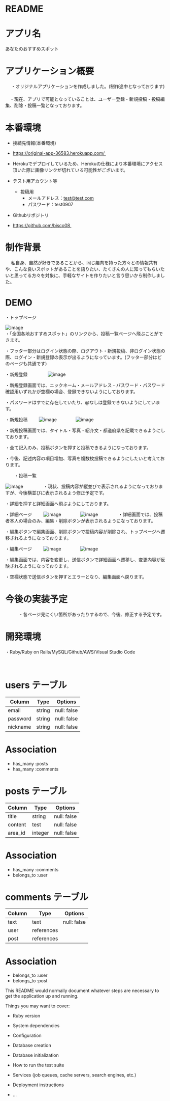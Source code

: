 # README

# アプリ名
   あなたのおすすめスポット

# アプリケーション概要
　 ・オリジナルアプリケーションを作成しました。(制作途中となっております)
　  
 　・現在、アプリで可能となっていることは、ユーザー登録・新規投稿・投稿編集、削除・投稿一覧となっております。

# 本番環境
  * 接続先情報(本番環境) 
  * https://original-app-36583.herokuapp.com/ 
  * Herokuでデプロイしているため、Herokuの仕様により本番環境にアクセス頂いた際に画像リンクが切れている可能性がございます。 

  * テスト用アカウント等 
    * 投稿用 
        * メールアドレス：test@test.com 
        * パスワード：test0907 
  * Githubリポジトリ 
  * https://github.com/bisco08 

# 制作背景
　  私自身、自然が好きであることから、同じ趣向を持った方々との情報共有や、こんな良いスポットがあることを語りたい、たくさんの人に知ってもらいたいと思ってる方々を対象に、手軽なサイトを作りたいと言う思いから制作しました。
   
# DEMO

 ・トップページ
  
  ![image](https://user-images.githubusercontent.com/88226995/135977320-8c86cce5-037c-4ebc-8e1d-6e148c561114.png)                                    
  ・「全国各地おすすめスポット」のリンクから、投稿一覧ページへ飛ぶことができます。
  
  ・フッター部分はログイン状態の際、ログアウト・新規投稿、非ログイン状態の際、ログイン・新規登録の表示が出るようになっています。(フッター部分はどのページも共通です)

 ・新規登録
　　　　
  ![image](https://user-images.githubusercontent.com/88226995/135977791-f5f1e82b-3cdf-4c67-abde-6a8068348006.png)
  
  ・新規登録画面では、ニックネーム・メールアドレス・パスワード・パスワード確認用いずれかが空欄の場合、登録できないようにしております。
  
  ・パスワードはすでに存在していたり、@なしは登録できないようにしています。
    
 ・新規投稿
 　　
  ![image](https://user-images.githubusercontent.com/88226995/135978046-9165b52c-b0fa-4c40-9ae6-69e0c4ce556f.png)
　　　　![image](https://user-images.githubusercontent.com/88226995/135978097-1fbdcc92-bca8-4d2e-a179-3322b7773896.png)
  
  ・新規投稿画面では、タイトル・写真・紹介文・都道府県を記載できるようにしております。
  
  ・全て記入のみ、投稿ボタンを押すと投稿できるようになっております。
  
  ・今後、記述内容の項目増加、写真を複数枚投稿できるようにしたいと考えております。

　　・投稿一覧　  
  
  ![image](https://user-images.githubusercontent.com/88226995/135978335-8c28af1e-8d39-40b2-a0a2-af13e0b643dd.png)
　　　　
  ・現状、投稿内容が縦並びで表示されるようになっておりますが、今後横並びに表示されるよう修正予定です。
  
  ・詳細を押すと詳細画面へ飛ぶようにしております。
    
 ・詳細ページ
 　　
  ![image](https://user-images.githubusercontent.com/88226995/135978485-861d6961-eb92-4d54-959d-2a7e2c081ae8.png)
　　　　![image](https://user-images.githubusercontent.com/88226995/135978582-693ab572-396d-40f0-a43b-e1139849501f.png)
　　　　
  ・詳細画面では、投稿者本人の場合のみ、編集・削除ボタンが表示されるようになっております。
  
  ・編集ボタンで編集画面、削除ボタンで投稿内容が削除され、トップページへ遷移されるようになっております。
    
 ・編集ページ
 　　
  ![image](https://user-images.githubusercontent.com/88226995/135978754-13dc42de-8a3d-4271-91e5-6757dec2731a.png)
　　　　![image](https://user-images.githubusercontent.com/88226995/135978801-1801256f-26d6-494e-b255-d6cf47d10254.png)
  
  ・編集画面では、内容を変更し、送信ボタンで詳細画面へ遷移し、変更内容が反映されるようになっております。
  
  ・空欄状態で送信ボタンを押すとエラーとなり、編集画面へ戻ります。
  
# 今後の実装予定
　　　・各ページ見にくい箇所があったりするので、今後、修正する予定です。

# 開発環境
   
  ・Ruby/Ruby on Rails/MySQL/Github/AWS/Visual Studio Code

　
# users テーブル

| Column             | Type       | Options     |
| ------------------ | ---------- | ----------- |
| email              | string     | null: false |  
| password           | string     | null: false |
| nickname           | string     | null: false |

# Association

- has_many :posts
- has_many :comments

# posts テーブル

| Column             | Type       | Options     |
| ------------------ | ---------- | ----------- |
| title              | string     | null: false |  
| content            | test       | null: false |
| area_id            | integer    | null: false |

# Association

- has_many :comments
- belongs_to :user

# comments テーブル

| Column             | Type        | Options     |
| ------------------ | ----------- | ----------- |
| text               | text        | null: false |  
| user               | references  |             |
| post               | references  |             |

# Association

- belongs_to :user
- belongs_to :post





This README would normally document whatever steps are necessary to get the
application up and running.

Things you may want to cover:

* Ruby version

* System dependencies

* Configuration

* Database creation

* Database initialization

* How to run the test suite

* Services (job queues, cache servers, search engines, etc.)

* Deployment instructions

* ...
